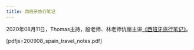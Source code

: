 ```yaml
---
title: 西班牙旅行笔记
---
```


2020年08月11日，Thomas主持，殷老师、林老师伉俪主讲[《西班牙旅行笔记》](https://book.douban.com/subject/1962923/)。

[pdfjs=200908_spain_travel_notes.pdf]
